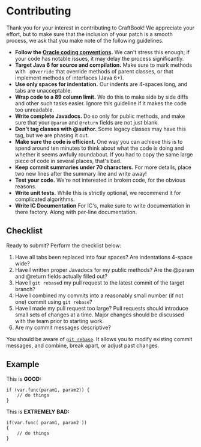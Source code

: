 Contributing
============

Thank you for your interest in contributing to CraftBook! We appreciate your
effort, but to make sure that the inclusion of your patch is a smooth process, we
ask that you make note of the following guidelines.

* **Follow the [Oracle coding conventions](http://www.oracle.com/technetwork/java/codeconv-138413.html).**
  We can't stress this enough; if your code has notable issues, it may delay
  the process significantly.
* **Target Java 6 for source and compilation.** Make sure to mark methods with
  ` @Override` that override methods of parent classes, or that implement
  methods of interfaces (Java 6+).
* **Use only spaces for indentation.** Our indents are 4-spaces long, and tabs
  are unacceptable.
* **Wrap code to a 89 column limit.** We do this to make side by side diffs
  and other such tasks easier. Ignore this guideline if it makes the code
  too unreadable.
* **Write complete Javadocs.** Do so only for public methods, and make sure
  that your `@param` and `@return` fields are not just blank.
* **Don't tag classes with @author.** Some legacy classes may have this tag,
  but we are phasing it out.
* **Make sure the code is efficient.** One way you can achieve this is to spend
  around ten minutes to think about what the code is doing and whether it
  seems awfully roundabout. If you had to copy the same large piece of
  code in several places, that's bad.
* **Keep commit summaries under 70 characters.** For more details, place two
  new lines after the summary line and write away!
* **Test your code.** We're not interested in broken code, for the obvious reasons.
* **Write unit tests.** While this is strictly optional, we recommend it for
  complicated algorithms.
* **Write IC Documentation** For IC's, make sure to write documentation in there 
  factory. Along with per-line documentation.


Checklist
---------

Ready to submit? Perform the checklist below:

1. Have all tabs been replaced into four spaces? Are indentations 4-space wide?
2. Have I written proper Javadocs for my public methods? Are the @param and
   @return fields actually filled out?
3. Have I `git rebase`d my pull request to the latest commit of the target
   branch?
4. Have I combined my commits into a reasonably small number (if not one)
   commit using `git rebase`?
5. Have I made my pull request too large? Pull requests should introduce
   small sets of changes at a time. Major changes should be discussed with
   the team prior to starting work.
6. Are my commit messages descriptive?

You should be aware of [`git rebase`](http://learn.github.com/p/rebasing.html).
It allows you to modify existing commit messages, and combine, break apart, or
adjust past changes.

Example
-------

This is **GOOD:**

    if (var.func(param1, param2)) {
        // do things
    }

This is **EXTREMELY BAD:**

    if(var.func( param1, param2 ))
    {
        // do things
    }
